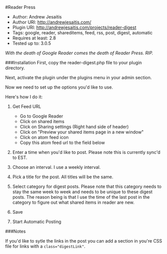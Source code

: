 #Reader Press
- Author: Andrew Jesaitis
- Author URI: http://andrewjesaitis.com/
- Plugin URI: http://andrewjesaitis.com/projects/reader-digest
- Tags: google, reader, shareditems, feed, rss, post, digest, automatic
- Requires at least: 2.8
- Tested up to: 3.0.5

*With the death of Google Reader comes the death of Reader Press. RIP.*

###Installation
First, copy the reader-digest.php file to your plugin directory.

Next, activate the plugin under the plugins menu in your admin section.

Now we need to set up the options you'd like to use.

Here's how I do it:

1. Get Feed URL
	+ Go to Google Reader
	+ Click on shared items
	+ Click on Sharing settings (Right hand side of header)
	+ Click on "Preview your shared items page in a new window"
	+ Click on atom feed icon
	+ Copy this atom feed url to the field below

2. Enter a time when you'd like to post. Please note this is currently sync'd to EST.

3. Choose an interval. I use a weekly interval.

4. Pick a title for the post. All titles will be the same.

5. Select category for digest posts. Please note that this category needs to stay the same week to week and
needs to be unique to these digest posts. The reason being is that I use the time of the last post in the
category to figure out what shared items in reader are new.

6. Save

7. Start Automatic Posting

###Notes

If you'd like to sytle the links in the post you can add a section in you're CSS file for links with a
`class="digestLink"`.
